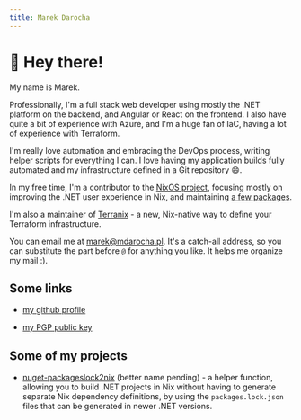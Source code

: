 ```yaml
---
title: Marek Darocha
---
```


# :wave: Hey there!

My name is Marek.

Professionally, I'm a full stack web developer using mostly the .NET platform
on the backend, and Angular or React on the frontend. I also have quite a bit
of experience with Azure, and I'm a huge fan of IaC, having a lot of experience
with Terraform.

I'm really love automation  and embracing the DevOps process, writing helper
scripts for everything I can. I love having my application builds fully
automated and my infrastructure defined in a Git repository :smile:.

In my free time, I'm a contributor to the [NixOS project](https://nixos.org/),
focusing mostly on improving the .NET user experience in Nix, and maintaining
[a few packages](https://repology.org/maintainers/?search=marek%40mdarocha.pl).

I'm also a maintainer of [Terranix](https://terranix.org/) - a new, Nix-native
way to define your Terraform infrastructure.

You can email me at [marek@mdarocha.pl](mailto:marek@mdarocha.pl). It's a catch-all address,
so you can substitute the part before `@` for anything you like. It helps me organize my mail :).

## Some links

- [my github profile](https://github.com/mdarocha)

- [my PGP public key](https://mdarocha.pl/my-pgp.key)

## Some of my projects

- [nuget-packageslock2nix](https://github.com/mdarocha/nuget-packageslock2nix) (better name pending) -
  a helper function, allowing you to build .NET projects in Nix without having to generate
  separate Nix dependency definitions, by using the `packages.lock.json` files that can be
  generated in newer .NET versions.

